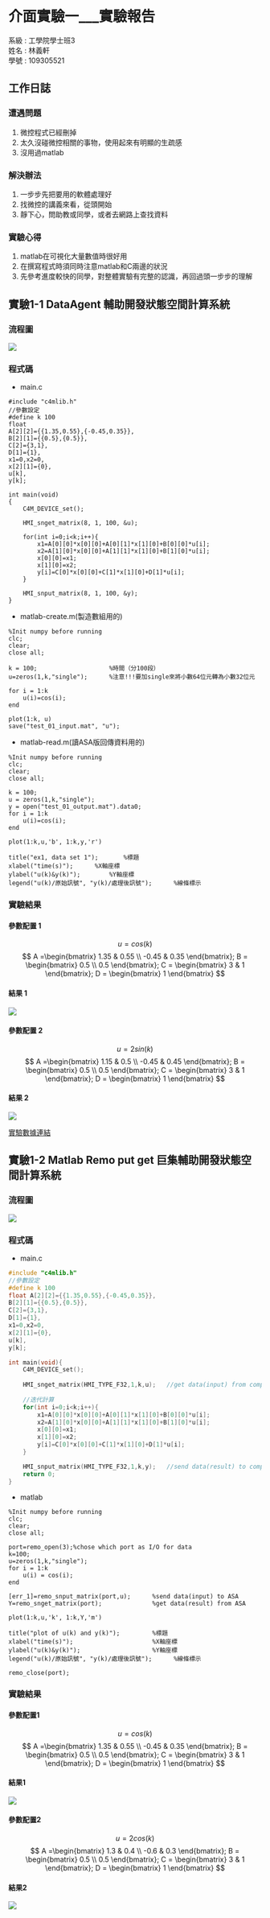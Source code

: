 # 介面實驗一___實驗報告
系級 : 工學院學士班3\
姓名 : 林義軒\
學號 : 109305521

## 工作日誌
### 遭遇問題
1. 微控程式已經刪掉
2. 太久沒碰微控相關的事物，使用起來有明顯的生疏感
3. 沒用過matlab
### 解決辦法
1. 一步步先把要用的軟體處理好
2. 找微控的講義來看，從頭開始
3. 靜下心，問助教或同學，或者去網路上查找資料
### 實驗心得
1. matlab在可視化大量數值時很好用
2. 在撰寫程式時須同時注意matlab和C兩邊的狀況
3. 先參考進度較快的同學，對整體實驗有完整的認識，再回過頭一步步的理解

## 實驗1-1 DataAgent 輔助開發狀態空間計算系統
### 流程圖
![](https://i.imgur.com/81M8XoU.png)

### 程式碼
* main.c
```c=
#include "c4mlib.h"
//參數設定
#define k 100
float 
A[2][2]={{1.35,0.55},{-0.45,0.35}},
B[2][1]={{0.5},{0.5}},
C[2]={3,1},
D[1]={1},
x1=0,x2=0,
x[2][1]={0},
u[k],
y[k];

int main(void)
{
	C4M_DEVICE_set();

    HMI_snget_matrix(8, 1, 100, &u);

    for(int i=0;i<k;i++){
	    x1=A[0][0]*x[0][0]+A[0][1]*x[1][0]+B[0][0]*u[i];
	    x2=A[1][0]*x[0][0]+A[1][1]*x[1][0]+B[1][0]*u[i];
	    x[0][0]=x1;
	    x[1][0]=x2;
	    y[i]=C[0]*x[0][0]+C[1]*x[1][0]+D[1]*u[i];
    }
	
    HMI_snput_matrix(8, 1, 100, &y);
}
```
* matlab-create.m(製造數組用的)
```matlab=
%Init numpy before running
clc;
clear;
close all;

k = 100;                    %時間（分100段）
u=zeros(1,k,"single");      %注意!!!要加single來將小數64位元轉為小數32位元

for i = 1:k
    u(i)=cos(i);
end

plot(1:k, u)
save("test_01_input.mat", "u");
```
* matlab-read.m(讀ASA版回傳資料用的)
```matlab=
%Init numpy before running
clc;
clear;
close all;

k = 100;
u = zeros(1,k,"single");
y = open("test_01_output.mat").data0;
for i = 1:k
    u(i)=cos(i);
end

plot(1:k,u,'b', 1:k,y,'r')

title("ex1, data set 1");       %標題
xlabel("time(s)");      %X軸座標
ylabel("u(k)&y(k)");        %Y軸座標
legend("u(k)/原始訊號", "y(k)/處理後訊號");      %線條標示
```
### 實驗結果
#### 參數配置 1
$$
u = cos(k)
$$
$$
A =\begin{bmatrix}
1.35 & 0.55 \\
-0.45 & 0.35
\end{bmatrix};
B = \begin{bmatrix}
0.5 \\
0.5
\end{bmatrix};
C = \begin{bmatrix}
3 & 1 
\end{bmatrix};
D = \begin{bmatrix}
1 
\end{bmatrix}
$$
#### 結果 1
![](https://i.imgur.com/OZFnGy3.jpg)



#### 參數配置 2
$$
u = 2sin(k)
$$
$$
A =\begin{bmatrix}
1.15 & 0.5 \\
-0.45 & 0.45
\end{bmatrix};
B = \begin{bmatrix}
0.5 \\
0.5
\end{bmatrix};
C = \begin{bmatrix}
3 & 1 
\end{bmatrix};
D = \begin{bmatrix}
1 
\end{bmatrix}
$$
#### 結果 2
![](https://i.imgur.com/8NWpVg9.jpg)


[實驗數據連結](https://reurl.cc/XVryjM)


## 實驗1-2 Matlab Remo put get 巨集輔助開發狀態空間計算系統
### 流程圖
![](https://i.imgur.com/0p4jQ8o.png)

### 程式碼
* main.c
```c
#include "c4mlib.h"
//參數設定
#define k 100
float A[2][2]={{1.35,0.55},{-0.45,0.35}},
B[2][1]={{0.5},{0.5}},
C[2]={3,1},
D[1]={1},
x1=0,x2=0,
x[2][1]={0},
u[k],
y[k];

int main(void){	
	C4M_DEVICE_set();
	
	HMI_snget_matrix(HMI_TYPE_F32,1,k,u);	//get data(input) from computer
	
	//迭代計算
	for(int i=0;i<k;i++){
		x1=A[0][0]*x[0][0]+A[0][1]*x[1][0]+B[0][0]*u[i];
		x2=A[1][0]*x[0][0]+A[1][1]*x[1][0]+B[1][0]*u[i];
		x[0][0]=x1;
		x[1][0]=x2;
		y[i]=C[0]*x[0][0]+C[1]*x[1][0]+D[1]*u[i];
	}

	HMI_snput_matrix(HMI_TYPE_F32,1,k,y);	//send data(result) to computer
	return 0;
}
```
* matlab
```matlab=
%Init numpy before running
clc;
clear;
close all;

port=remo_open(3);%chose which port as I/O for data
k=100;
u=zeros(1,k,"single");
for i = 1:k
    u(i) = cos(i);
end

[err_1]=remo_snput_matrix(port,u);      %send data(input) to ASA
Y=remo_snget_matrix(port);              %get data(result) from ASA

plot(1:k,u,'k', 1:k,Y,'m')

title("plot of u(k) and y(k)");         %標題
xlabel("time(s)");                      %X軸座標
ylabel("u(k)&y(k)");                    %Y軸座標
legend("u(k)/原始訊號", "y(k)/處理後訊號");      %線條標示

remo_close(port);
```

### 實驗結果
#### 參數配置1
$$
u = cos(k)
$$
$$
A =\begin{bmatrix}
1.35 & 0.55 \\
-0.45 & 0.35
\end{bmatrix};
B = \begin{bmatrix}
0.5 \\
0.5
\end{bmatrix};
C = \begin{bmatrix}
3 & 1 
\end{bmatrix};
D = \begin{bmatrix}
1 
\end{bmatrix}
$$

#### 結果1
![](https://i.imgur.com/VTViXP5.jpg)


#### 參數配置2
$$
u = 2cos(k)
$$
$$
A =\begin{bmatrix}
1.3 & 0.4 \\
-0.6 & 0.3
\end{bmatrix};
B = \begin{bmatrix}
0.5 \\
0.5
\end{bmatrix};
C = \begin{bmatrix}
3 & 1 
\end{bmatrix};
D = \begin{bmatrix}
1 
\end{bmatrix}
$$
#### 結果2
![](https://i.imgur.com/Hc8Gy3V.jpg)

